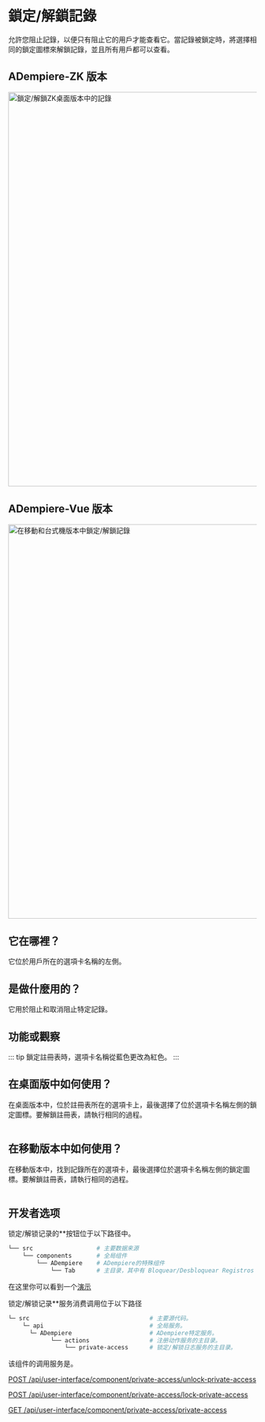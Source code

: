 # 鎖定/解鎖記錄

允許您阻止記錄，以便只有阻止它的用戶才能查看它。當記錄被鎖定時，將選擇相同的鎖定圖標來解鎖記錄，並且所有用戶都可以查看。

## ADempiere-ZK 版本

<img :src="$withBase('/images/components/lock-unlock-records/zk-desktop-version-lock-unlock-records.png')" alt="鎖定/解鎖ZK桌面版本中的記錄" width="800px">

## ADempiere-Vue 版本

<img :src="$withBase('/images/components/lock-unlock-records/ui-version-lock-unlock-records.png')" alt="在移動和台式機版本中鎖定/解鎖記錄" width="800px">

## 它在哪裡？

它位於用戶所在的選項卡名稱的左側。

## 是做什麼用的？

它用於阻止和取消阻止特定記錄。

## 功能或觀察

::: tip
鎖定註冊表時，選項卡名稱從藍色更改為紅色。
:::

## 在桌面版中如何使用？

在桌面版本中，位於註冊表所在的選項卡上，最後選擇了位於選項卡名稱左側的鎖定圖標。要解鎖註冊表，請執行相同的過程。

<img :src="$withBase('/images/components/lock-unlock-records/how-to-use-it-in-the-desktop-version.gif')" />

## 在移動版本中如何使用？

在移動版本中，找到記錄所在的選項卡，最後選擇位於選項卡名稱左側的鎖定圖標。要解鎖註冊表，請執行相同的過程。

<img :src="$withBase('/images/components/lock-unlock-records/how-to-use-it-in-the-mobile-version.gif')" />

## 开发者选项

锁定/解锁记录的**按钮位于以下路径中。

```bash
└── src                  # 主要数据来源
    └── components       # 全局组件
        └── ADempiere    # ADempiere的特殊组件
            └── Tab      # 主目录，其中有 Bloquear/Desbloquear Registros 的按钮。
```

在这里你可以看到一个[演示](https://demo-ui.erpya.com/#/7aa4242a-93c0-42d8-92be-8250002d3e3c/d97027fd-4cd5-445e-8fd8-ef5d3f7959b4/window/53418?tabParent=0&action=fa50908e-40f1-11e9-91a1-0242ac140002)

锁定/解锁记录**服务消费调用位于以下路径

```bash
└─ src                                  # 主要源代码。
    └─ api                              # 全局服务。
      └─ ADempiere                      # ADempiere特定服务。
            └── actions                 # 注册动作服务的主目录。
                └── private-access      # 锁定/解锁日志服务的主目录。
```
该组件的调用服务是。

[POST /api/user-interface/component/private-access/unlock-private-access](https://adempiere.github.io/proxy-adempiere-api/guide/default-modules/adempiere-api/user-interface.html#post-api-user-interface-component-private-access-unlock-private-access)

[POST /api/user-interface/component/private-access/lock-private-access](https://adempiere.github.io/proxy-adempiere-api/guide/default-modules/adempiere-api/user-interface.html#post-api-user-interface-component-private-access-lock-private-access)

[GET /api/user-interface/component/private-access/private-access](https://adempiere.github.io/proxy-adempiere-api/guide/default-modules/adempiere-api/user-interface.html#get-api-user-interface-component-private-access-private-access)
